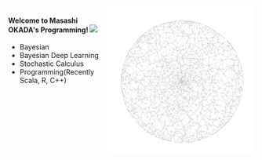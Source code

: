<img src="https://github.com/jirotubuyaki/jirotubuyaki/blob/main/prefund_color.png" align="right"> 

#### Welcome to Masashi OKADA's Programming! ![](https://komarev.com/ghpvc/?username=jirotubuyaki&color=blueviolet)  
* Bayesian
* Bayesian Deep Learning
* Stochastic Calculus
* Programming(Recently Scala, R, C++)
